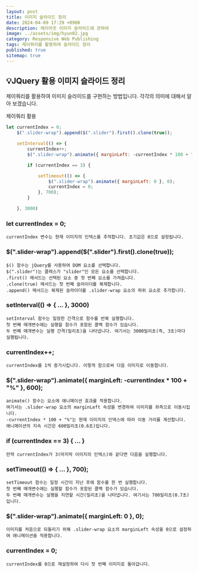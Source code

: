 ```yaml
---
layout: post
title: 이미지 슬라이드 정리
date: 2024-04-09 17:29 +0900
description: 레이아웃 이미지 슬라이드에 관하여
image: ../assets/img/hyun02.jpg
category: Responsive Web Publishing
tags: 제이쿼리를 활용하여 슬라이드 정리
published: true
sitemap: true
---
```


## 💡JQuery 활용 이미지 슬라이드 정리

제이쿼리를 활용하여 이미지 슬라이드를 구현하는 방법입니다. 각각의 의미에 대해서 알아 보겠습니다.

제이쿼리 활용
````javascript
let currentIndex = 0;  
    $(".slider-wrap").append($(".slider").first().clone(true)); 

    setInterval(() => {
        currentIndex++;    
        $(".slider-wrap").animate({ marginLeft: -currentIndex * 100 + "%" }, 600);

        if (currentIndex == 3) {   

            setTimeout(() => {
                $(".slider-wrap").animate({ marginLeft: 0 }, 0);
                currentIndex = 0;  
            }, 700);
        }

    }, 3000)
````
### let currentIndex = 0;
````
currentIndex 변수는 현재 이미지의 인덱스를 추적합니다. 초기값은 0으로 설정됩니다.
````

### $(".slider-wrap").append($(".slider").first().clone(true));
````
$() 함수는 jQuery를 사용하여 DOM 요소를 선택합니다.
$(".slider")는 클래스가 "slider"인 모든 요소를 선택합니다.
.first() 메서드는 선택된 요소 중 첫 번째 요소를 가져옵니다.
.clone(true) 메서드는 첫 번째 슬라이더를 복제합니다.
.append() 메서드는 복제된 슬라이더를 .slider-wrap 요소의 하위 요소로 추가합니다.
````

### setInterval(() => { ... }, 3000)
````
setInterval 함수는 일정한 간격으로 함수를 반복 실행합니다.
첫 번째 매개변수에는 실행할 함수가 포함된 콜백 함수가 있습니다.
두 번째 매개변수는 실행 간격(밀리초)을 나타냅니다. 여기서는 3000밀리초(즉, 3초)마다 실행됩니다.
````

### currentIndex++;
````
currentIndex를 1씩 증가시킵니다. 이렇게 함으로써 다음 이미지로 이동합니다.
````

### $(".slider-wrap").animate({ marginLeft: -currentIndex * 100 + "%" }, 600);
````
animate() 함수는 요소에 애니메이션 효과를 적용합니다.
여기서는 .slider-wrap 요소의 marginLeft 속성을 변경하여 이미지를 좌측으로 이동시킵니다.
-currentIndex * 100 + "%"는 현재 이미지의 인덱스에 따라 이동 거리를 계산합니다.
애니메이션의 지속 시간은 600밀리초(0.6초)입니다.
````

### if (currentIndex == 3) { ... }
````
만약 currentIndex가 3(마지막 이미지의 인덱스)와 같다면 다음을 실행합니다.
````

### setTimeout(() => { ... }, 700);
````
setTimeout 함수는 일정 시간이 지난 후에 함수를 한 번 실행합니다.
첫 번째 매개변수에는 실행할 함수가 포함된 콜백 함수가 있습니다.
두 번째 매개변수는 실행을 지연할 시간(밀리초)을 나타냅니다. 여기서는 700밀리초(0.7초)입니다.
````

### $(".slider-wrap").animate({ marginLeft: 0 }, 0);
````
이미지를 처음으로 되돌리기 위해 .slider-wrap 요소의 marginLeft 속성을 0으로 설정하여 애니메이션을 적용합니다.
````

### currentIndex = 0;
````
currentIndex를 0으로 재설정하여 다시 첫 번째 이미지로 돌아갑니다.
````


